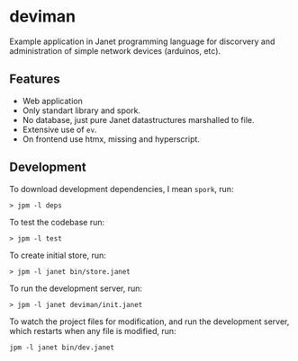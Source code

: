 
# deviman

Example application in Janet programming language for discorvery and 
administration of simple network devices (arduinos, etc).

## Features

- Web application
- Only standart library and spork.
- No database, just pure Janet datastructures marshalled to file.
- Extensive use of `ev`.
- On frontend use htmx, missing and hyperscript.

## Development

To download development dependencies, I mean `spork`, run:

```
> jpm -l deps
```

To test the codebase run: 

```
> jpm -l test
```

To create initial store, run:

```
> jpm -l janet bin/store.janet
```

To run the development server, run:

```
> jpm -l janet deviman/init.janet
```

To watch the project files for modification, and run the development server, which restarts when any file is modified, run:

```
jpm -l janet bin/dev.janet
```